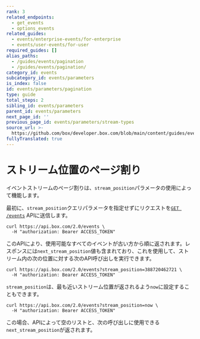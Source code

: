 ```yaml
---
rank: 3
related_endpoints:
  - get_events
  - options_events
related_guides:
  - events/enterprise-events/for-enterprise
  - events/user-events/for-user
required_guides: []
alias_paths:
  - /guides/events/pagination
  - /guides/events/pagination/
category_id: events
subcategory_id: events/parameters
is_index: false
id: events/parameters/pagination
type: guide
total_steps: 2
sibling_id: events/parameters
parent_id: events/parameters
next_page_id: ''
previous_page_id: events/parameters/stream-types
source_url: >-
  https://github.com/box/developer.box.com/blob/main/content/guides/events/parameters/pagination.md
fullyTranslated: true
---
```

# ストリーム位置のページ割り

イベントストリームのページ割りは、`stream_position`パラメータの使用によって機能します。

最初に、`stream_position`クエリパラメータを指定せずにリクエストを[`GET /events`](e://get_events) APIに送信します。

```curl
curl https://api.box.com/2.0/events \
  -H "authorization: Bearer ACCESS_TOKEN"

```

このAPIにより、使用可能なすべてのイベントが古い方から順に返されます。レスポンスには`next_stream_position`値も含まれており、これを使用して、ストリーム内の次の位置に対する次のAPI呼び出しを実行できます。

```curl
curl https://api.box.com/2.0/events?stream_position=388720462721 \
  -H "authorization: Bearer ACCESS_TOKEN"

```

`stream_position`は、最も近いストリーム位置が返されるよう`now`に設定することもできます。

```curl
curl https://api.box.com/2.0/events?stream_position=now \
  -H "authorization: Bearer ACCESS_TOKEN"

```

この場合、APIによって空のリストと、次の呼び出しに使用できる`next_stream_position`が返されます。
